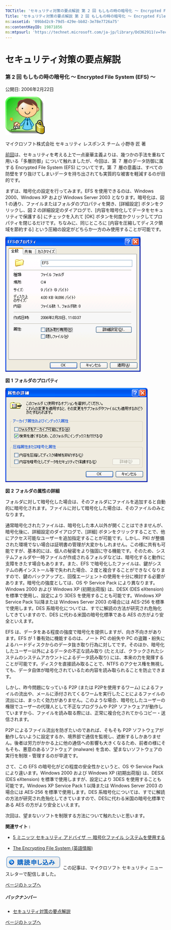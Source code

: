 ```yaml
---
TOCTitle: 'セキュリティ対策の要点解説 第 2 回 もしもの時の暗号化 ～ Encrypted File System (EFS) ～'
Title: 'セキュリティ対策の要点解説 第 2 回 もしもの時の暗号化 ～ Encrypted File System (EFS) ～'
ms:assetid: '09bbd2c9-79d5-429e-bb82-3e78e7726a75'
ms:contentKeyID: 19871856
ms:mtpsurl: 'https://technet.microsoft.com/ja-jp/library/Dd362911(v=TechNet.10)'
---
```


セキュリティ対策の要点解説
==========================

### 第 2 回 もしもの時の暗号化 ～ Encrypted File System (EFS) ～

公開日: 2006年2月22日

![](images/Dd362911.SecPoint(ja-jp,TechNet.10).gif)

マイクロソフト株式会社
セキュリティ レスポンス チーム
小野寺 匠 著

[前回](https://technet.microsoft.com/ja-jp/library/ce17755a-1971-4f61-852c-7baf2bae36f1(v=TechNet.10))は、セキュリティを考える上で一点豪華主義よりは、幾つかの手法を重ねて用いる「多層防御」について触れましたが、今回は、第 ７ 層のデータ防御に属する Encrypted File System (EFS) についてです。第 ７ 層の意義は、すべての防壁をすり抜けてしまいデータを持ち出されても実質的な被害を軽減するのが目的です。

まずは、暗号化の設定を行ってみます。EFS を使用できるのは、Windows 2000、Windows XP および Windows Server 2003 となります。暗号化は、図 1 の通り、ファイルまたはフォルダのプロパティを開き、\[詳細設定\] ボタンをクリックし、図 2 の詳細設定のダイアログで、\[内容を暗号化してデータをセキュリティで保護する\] にチェックを入れて \[OK\] ボタンを何度かクリックしてプロパティを閉じるだけです。ちなみに、同じところに \[内容を圧縮してディスク領域を節約する\] という圧縮の設定がどちらか一方のみ使用することが可能です。

![](images/Dd362911.secpoint0002_01(ja-jp,TechNet.10).gif)

**図** **1** **フォルダのプロパティ**

![](images/Dd362911.secpoint0002_02(ja-jp,TechNet.10).gif)

**図** **2** **フォルダの属性の詳細**

フォルダに対して暗号化した場合は、そのフォルダにファイルを追加すると自動的に暗号化されます。ファイルに対して暗号化した場合は、そのファイルのみとなります。

通常暗号化されたファイルは、暗号化した本人以外が開くことはできませんが、暗号化後に、詳細設定のダイアログで、\[詳細\] ボタンをクリックすることで、他にアクセス可能なユーザーを追加指定することが可能です。しかし、PKI が整備された環境でない場合は証明書の管理が大変かもしれません。この様に共有も可能ですが、基本的には、個人の秘密をより強固に守る機能です。そのため、システムフォルダや一時ファイルが作成されるフォルダなどは、暗号化すると動作に支障をきたす場合もあります。また、EFS で暗号化したファイルは、鍵がシステムの再インストール等で失われた場合、２度と複合することができなくなりますので、鍵のバックアップと、回復エージェントの使用を十分に検討する必要があります。暗号化の強度としては、OS や Service Pack により異なります。Windows 2000 および Windows XP (初期出荷版) は、DESX (DES eXtension) を標準で使用し、設定により 3DES を使用することも可能です。Windows XP Service Pack 1以降または Windows Server 2003 の場合には AES-256 を標準で使用します。DES 系暗号化については、すでに解読の方法が研究され危殆化してきていますので、DES に代わる米国の暗号化標準である AES の方がより安全といえます。

EFS は、データをある程度の強度で暗号化を提供しますが、向き不向きがあります。EFS が 1 番有効に機能するのは、ノート PC の紛失や PC の盗難・紛失によるハードディスクからのデータ抜き取り行為に対してです。そのほか、暗号化したユーザー以外によるデータの不正な読み取り (たとえば、クラックされたシステムのシステムアカウントによるデータ読み取り) には、本来の力を発揮することが可能です。ディスクを直接読み取ることで、NTFS のアクセス権を無視しても、データ自体が暗号化されているため内容を読み取られることを防止できます。

しかし、昨今問題になっている P2P (または P2Pを使用するワーム) によるファイルの流出や、メールに添付されてくるワームを実行したことによるファイルの流出には、まったく効力がありません。このような場合、暗号化したユーザーの権限でユーザーの代理人として不正なプログラムや P2P ソフトウェアが動作していますから、ファイルを読み取る際には、正常に複合化されてからコピー・送信されます。

P2P によるファイル流出を防ぎたいのであれば、そもそも P2P ソフトウェアが動作しないように設定するか、境界部で通信を監視し、遮断するしかありません。後者は労力がかかる上に他の通信への影響も大きくなるため、前者の様にそもそも、悪意のあるソフトウェア (malware) を含め、望まないソフトウェアの実行を制限・管理するのが早道です。

さて、この EFS の暗号化がどの程度の安全性かというと、OS や Service Pack により違います。Windows 2000 および Windows XP (初期出荷版) は、DESX (DES eXtension) を標準で使用しますが、設定により 3DES を使用することも可能です。Windows XP Service Pack 1 以降または Windows Server 2003 の場合には AES-256 を標準で使用します。DES 系暗号化については、すでに解読の方法が研究され危殆化してきていますので、DESに代わる米国の暗号化標準である AES の方がより安全といえます。

次回は、望まないソフトを制限する方法について触れたいと思います。

**関連サイト** **:**

-   [5 ミニッツ セキュリティ アドバイザ － 暗号化ファイル システムを使用する](http://www.microsoft.com/japan/technet/archive/community/columns/5min/5min-202.mspx)

-   [The Encrypting File System (英語情報)](https://technet.microsoft.com/ja-jp/library/8a1a6444-0740-4ac7-8dcd-0a27f3e28a89(v=TechNet.10))

[![](images/Dd362911.btn_reg_today(ja-jp,TechNet.10).jpg)](https://technet.microsoft.com/ja-jp/library/d2607610-3137-420b-9bbf-2552bec68922(v=TechNet.10))  
この記事は、マイクロソフト セキュリティ ニュースレターで配信しました。

[](#mainsection)[ページのトップへ](#mainsection)

##### バックナンバー

-   [セキュリティ対策の要点解説](https://technet.microsoft.com/ja-jp/library/f301b3b4-fdcc-43f8-846e-135538db4edf(v=TechNet.10))

[](#mainsection)[ページのトップへ](#mainsection)
